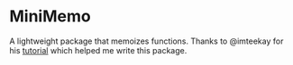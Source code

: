 # MiniMemo
A lightweight package that memoizes functions. Thanks to @imteekay for his [tutorial](https://www.iamtk.co/writing-a-memoization-function-from-scratch) which helped me write this package.
